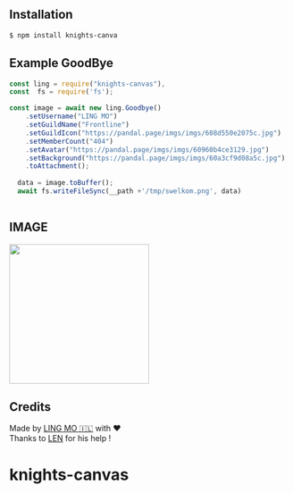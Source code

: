 ## Installation

```bash
$ npm install knights-canva
```

## Example GoodBye

```js
const ling = require("knights-canvas"),
const  fs = require('fs');

const image = await new ling.Goodbye()
    .setUsername("LING MO")
    .setGuildName("Frontline")
    .setGuildIcon("https://pandal.page/imgs/imgs/608d550e2075c.jpg")
    .setMemberCount("404")
    .setAvatar("https://pandal.page/imgs/imgs/60960b4ce3129.jpg")
    .setBackground("https://pandal.page/imgs/imgs/60a3cf9d08a5c.jpg")
    .toAttachment();
  
  data = image.toBuffer();
  await fs.writeFileSync(__path +'/tmp/swelkom.png', data)
 
```
## IMAGE 
<img src="https://pandal.page/imgs/imgs/60b0ad54166ef.jpg" height="250"></img>

## Credits

Made by [LING MO 🇮🇱](https://github.com/Not-found-squad) with ❤️  
Thanks to [LEN](https://github.com/lenz-cmd) for his help !
# knights-canvas

